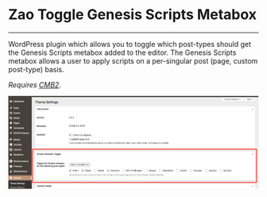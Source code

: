 # Zao Toggle Genesis Scripts Metabox
____

WordPress plugin which allows you to toggle which post-types should get the Genesis Scripts metabox added to the editor. The Genesis Scripts metabox allows a user to apply scripts on a per-singular post (page, custom post-type) basis.


_Requires [CMB2](https://wordpress.org/plugins/cmb2/)_.

![Settings Screenshot](https://raw.githubusercontent.com/zao-web/zao-toggle-genesis-scripts/screenshots/screenshot-1.png)